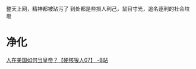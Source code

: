 整天上网，精神都被玷污了
到处都是些损人利己，鼠目寸光，追名逐利的社会垃圾
	
# 净化
[人在美国如何当皇帝？【硬核狠人07】 -B站](https://www.bilibili.com/video/BV1kA411c7Ky)
